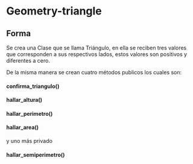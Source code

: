 # Geometry-triangle

## Forma

Se crea una Clase que se llama Triángulo, en ella se reciben tres valores que 
corresponden a sus respectivos lados, estos valores son positivos y diferentes a
cero.

De la misma manera se crean cuatro métodos publicos los cuales son:

#### confirma_triangulo()

#### hallar_altura()

#### hallar_perimetro()

#### hallar_area()

y uno más privado 

#### hallar_semiperimetro()
